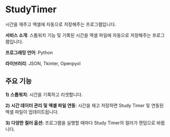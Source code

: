 # StudyTimer
시간을 재주고 엑셀에 자동으로 저장해주는 프로그램입니다.

**서비스 소개**: 스톱워치 기능 및 기록된 시간을 엑셀 파일에 
자동으로 저장해주는 프로그램입니다.

**프로그래밍 언어**: Python

**라이브러리**: JSON, Tkinter, Openpyxl

## 주요 기능

**1)** **스톱워치**: 시간을 기록하고 리셋합니다. 

**2)** **시간 데이터 관리 및** **엑셀 파일 연동**: 시간을 재고 저장하면 Study Timer 및 연동된 엑셀 파일이 업데이트됩니다. 

**3)** **다양한 컬러 옵션:** 프로그램을 실행할 때마다 Study Timer의 컬러가 랜덤으로 바뀝니다.
